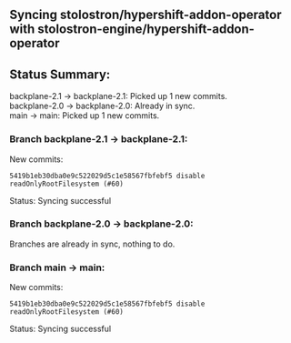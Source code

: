 ## Syncing stolostron/hypershift-addon-operator with stolostron-engine/hypershift-addon-operator

## Status Summary:

backplane-2.1 -> backplane-2.1: Picked up 1 new commits.  
backplane-2.0 -> backplane-2.0: Already in sync.  
main -> main: Picked up 1 new commits.  

### Branch backplane-2.1 -> backplane-2.1:

New commits:

```
5419b1eb30dba0e9c522029d5c1e58567fbfebf5 disable readOnlyRootFilesystem (#60)
```

Status: Syncing successful

### Branch backplane-2.0 -> backplane-2.0:

Branches are already in sync, nothing to do.

### Branch main -> main:

New commits:

```
5419b1eb30dba0e9c522029d5c1e58567fbfebf5 disable readOnlyRootFilesystem (#60)
```

Status: Syncing successful
